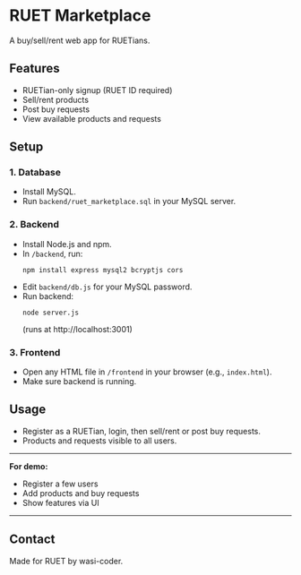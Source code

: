 # RUET Marketplace

A buy/sell/rent web app for RUETians.

## Features
- RUETian-only signup (RUET ID required)
- Sell/rent products
- Post buy requests
- View available products and requests

## Setup

### 1. Database
- Install MySQL.
- Run `backend/ruet_marketplace.sql` in your MySQL server.

### 2. Backend
- Install Node.js and npm.
- In `/backend`, run:
  ```
  npm install express mysql2 bcryptjs cors
  ```
- Edit `backend/db.js` for your MySQL password.
- Run backend:
  ```
  node server.js
  ```
  (runs at http://localhost:3001)

### 3. Frontend
- Open any HTML file in `/frontend` in your browser (e.g., `index.html`).
- Make sure backend is running.

## Usage
- Register as a RUETian, login, then sell/rent or post buy requests.
- Products and requests visible to all users.

---

**For demo:**  
- Register a few users  
- Add products and buy requests  
- Show features via UI

---

## Contact

Made for RUET by wasi-coder.